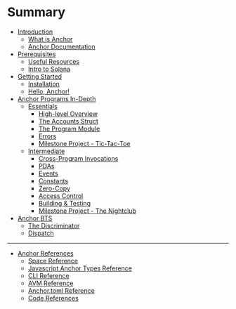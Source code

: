 # Summary

- [Introduction](./introduction/introduction.md)
  - [What is Anchor](./introduction/what_is_anchor.md)
  - [Anchor Documentation](./introduction/anchor_documentation.md)
- [Prerequisites](./prerequisites/prerequisites.md)
  - [Useful Resources](./prerequisites/useful_resources.md)
  - [Intro to Solana](./prerequisites/intro_to_solana.md)
- [Getting Started](./getting_started/getting_started.md)
  - [Installation](./getting_started/installation.md)
  - [Hello, Anchor!](./getting_started/hello_anchor.md)
- [Anchor Programs In-Depth](./anchor_in_depth/anchor_programs_in-depth.md)
  - [Essentials](./anchor_in_depth/essentials.md)
    - [High-level Overview](./anchor_in_depth/high-level_overview.md)
    - [The Accounts Struct](./anchor_in_depth/the_accounts_struct.md)
    - [The Program Module](./anchor_in_depth/the_program_module.md)
    - [Errors](./anchor_in_depth/errors.md)
    - [Milestone Project - Tic-Tac-Toe](./anchor_in_depth/milestone_project_tic-tac-toe.md)
  - [Intermediate](./anchor_in_depth/intermediate.md)
    - [Cross-Program Invocations](./anchor_in_depth/CPIs.md)
    - [PDAs](./anchor_in_depth/PDAs.md)
    - [Events](./anchor_in_depth/Events.md)
    - [Constants]()
    - [Zero-Copy]()
    - [Access Control]()
    - [Building & Testing]()
    - [Milestone Project - The Nightclub]()
- [Anchor BTS]()
  - [The Discriminator](./anchor_bts/discriminator.md)
  - [Dispatch]()

---

- [Anchor References](./anchor_references/anchor_references.md)
  - [Space Reference](./anchor_references/space.md)
  - [Javascript Anchor Types Reference](./anchor_references/javascript_anchor_types_reference.md)
  - [CLI Reference](./anchor_references/cli.md)
  - [AVM Reference](./anchor_references/avm.md)
  - [Anchor.toml Reference](./anchor_references/anchor-toml_reference.md)
  - [Code References](./anchor_references/reference_links.md)
